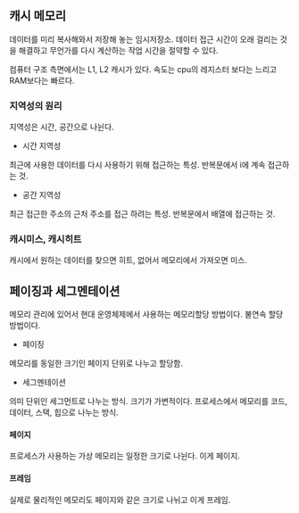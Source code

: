 ## 캐시 메모리
데이터를 미리 복사해와서 저장해 놓는 임시저장소.
데이터 접근 시간이 오래 걸리는 것을 해결하고 무언가를 다시 계산하는 작업 시간을 절약할 수 있다.

컴퓨터 구조 측면에서는 L1, L2 캐시가 있다.
속도는 cpu의 레지스터 보다는 느리고 RAM보다는 빠르다.

### 지역성의 원리
지역성은 시간, 공간으로 나뉜다.
- 시간 지역성
  
최근에 사용한 데이터를 다시 사용하기 위해 접근하는 특성. 반복문에서 i에 계속 접근하는 것.

- 공간 지역성

최근 접근한 주소의 근처 주소를 접근 하려는 특성. 반복문에서 배열에 접근하는 것.

### 캐시미스, 캐시히트
캐시에서 원하는 데이터를 찾으면 히트, 없어서 메모리에서 가져오면 미스.


## 페이징과 세그멘테이션
메모리 관리에 있어서 현대 운영체제에서 사용하는 메모리할당 방법이다. 불연속 할당 방법이다.

- 페이징
  
메모리를 동일한 크기인 페이지 단위로 나누고 할당함.
- 세그멘테이션

의미 단위인 세그먼트로 나누는 방식. 크기가 가변적이다. 프로세스에서 메모리를 코드, 데이터, 스택, 힙으로 나누는 방식.

#### 페이지
프로세스가 사용하는 가상 메모리는 일정한 크기로 나뉜다. 이게 페이지.

#### 프레임
실제로 물리적인 메모리도 페이지와 같은 크기로 나뉘고 이게 프레임.

